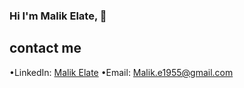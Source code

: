 ### Hi I'm Malik Elate,  👋

<!--
**MalikElate/MalikElate** is a ✨ _special_ ✨ repository because its `README.md` (this file) appears on your GitHub profile.

Here are some ideas to get you started:

- 🔭 I’m currently working on ...
- 🌱 I’m currently learning ...
- 👯 I’m looking to collaborate on ...
- 🤔 I’m looking for help with ...
- 💬 Ask me about ...
- 📫 How to reach me: ...
- 😄 Pronouns: ...
- ⚡ Fun fact: ...
-->
## contact me 
•LinkedIn: <a href="https://www.linkedin.com/in/malik-elate-829226200/" target="_blank">Malik Elate</a>
•Email: Malik.e1955@gmail.com